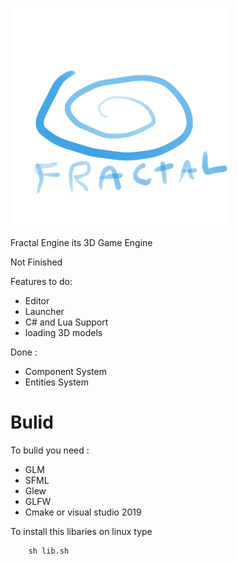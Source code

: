 <p align="left">
  <img src="res/Graphics/Logo.png" width="350" height="350">
</p>

Fractal Engine its 3D Game Engine

Not Finished

Features to do:

* Editor
* Launcher
* C# and Lua Support
* loading 3D models

Done :
* Component System
* Entities System

# Bulid

To bulid you need :

* GLM
* SFML
* Glew
* GLFW
* Cmake or visual studio 2019

To install this libaries on linux type

        sh lib.sh
